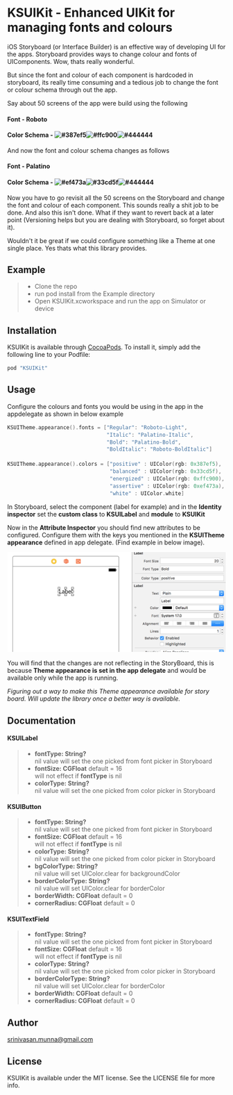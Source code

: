 # KSUIKit - Enhanced UIKit for managing fonts and colours

iOS Storyboard (or Interface Builder) is an effective way of developing UI for the apps. Storyboard provides ways to change colour and fonts of UIComponents. Wow, thats really wonderful.

But since the font and colour of each component is hardcoded in storyboard, its really time consuming and a tedious job to change the font or colour schema through out the app.

Say about 50 screens of the app were build using the following

#### Font - Roboto
#### Color Schema - ![#387ef5](https://placehold.it/15/387ef5/000000?text=+)![#ffc900](https://placehold.it/15/ffc900/000000?text=+)![#444444](https://placehold.it/15/444444/000000?text=+)

And now the font and colour schema changes as follows

#### Font - Palatino
#### Color Schema - ![#ef473a](https://placehold.it/15/ef473a/000000?text=+)![#33cd5f](https://placehold.it/15/33cd5f/000000?text=+)![#444444](https://placehold.it/15/444444/000000?text=+)

Now you have to go revisit all the 50 screens on the Storyboard and change the font and colour of each component. This sounds really a shit job to be done. And also this isn't done. What if they want to revert back at a later point (Versioning helps but you are dealing with Storyboard, so forget about it).

Wouldn't it be great if we could configure something like a Theme at one single place. Yes thats what this library provides.

## Example
> - Clone the repo
> - run pod install from the Example directory
> - Open KSUIKit.xcworkspace and run the app on Simulator or device

## Installation

KSUIKit is available through [CocoaPods](http://cocoapods.org). To install
it, simply add the following line to your Podfile:

```ruby
pod "KSUIKit"
```

## Usage

Configure the colours and fonts you would be using in the app in the appdelegate as shown in below example
```swift
KSUITheme.appearance().fonts = ["Regular": "Roboto-Light",
                                "Italic": "Palatino-Italic",
                                "Bold": "Palatino-Bold",
                                "BoldItalic": "Roboto-BoldItalic"]
        
KSUITheme.appearance().colors = ["positive" : UIColor(rgb: 0x387ef5),
                                 "balanced" : UIColor(rgb: 0x33cd5f),
                                 "energized" : UIColor(rgb: 0xffc900),
                                 "assertive" : UIColor(rgb: 0xef473a),
                                 "white" : UIColor.white]
```

In Storyboard, select the component (label for example) and in the **Identity inspector** set the **custom class** to **KSUILabel** and **module** to **KSUIKit**

Now in the **Attribute Inspector** you should find new attributes to be configured. Configure them with the keys you mentioned in the **KSUITheme appearance** defined in app delegate. (Find example in below image).

![](images/AttributesInspector.png)

You will find that the changes are not reflecting in the StoryBoard, this is because **Theme appearance is set in the app delegate** and would be available only while the app is running. 

*Figuring out a way to make this Theme appearance available for story board. Will update the library once a better way is available.*

## Documentation

#### KSUILabel
> - **fontType: String?**
</br>nil value will set the one picked from font picker in Storyboard</br>
> - **fontSize: CGFloat** default = 16
</br>will not effect if **fontType** is nil</br>
> - **colorType: String?**
</br>nil value will set the one picked from color picker in Storyboard</br>

#### KSUIButton
> - **fontType: String?**
</br>nil value will set the one picked from font picker in Storyboard</br>
> - **fontSize: CGFloat** default = 16
</br>will not effect if **fontType** is nil</br>
> - **colorType: String?**
</br>nil value will set the one picked from color picker in Storyboard</br>
> - **bgColorType: String?**
</br>nil value will set UIColor.clear for backgroundColor</br>
> - **borderColorType: String?**
</br>nil value will set UIColor.clear for borderColor</br>
> - **borderWidth: CGFloat** default = 0</br>
> - **cornerRadius: CGFloat** default = 0</br>

#### KSUITextField
> - **fontType: String?**
</br>nil value will set the one picked from font picker in Storyboard</br>
> - **fontSize: CGFloat** default = 16
</br>will not effect if **fontType** is nil</br>
> - **colorType: String?**
</br>nil value will set the one picked from color picker in Storyboard</br>
> - **borderColorType: String?**
</br>nil value will set UIColor.clear for borderColor</br>
> - **borderWidth: CGFloat** default = 0</br>
> - **cornerRadius: CGFloat** default = 0</br>


## Author
srinivasan.munna@gmail.com

## License
KSUIKit is available under the MIT license. See the LICENSE file for more info.
